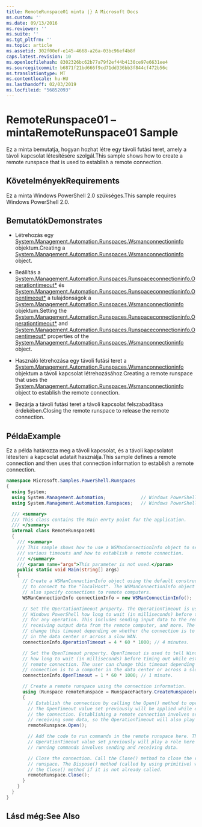 ```yaml
---
title: RemoteRunspace01 minta |} A Microsoft Docs
ms.custom: ''
ms.date: 09/13/2016
ms.reviewer: ''
ms.suite: ''
ms.tgt_pltfrm: ''
ms.topic: article
ms.assetid: 302f00ef-e145-4668-a26a-03bc96ef4b8f
caps.latest.revision: 10
ms.openlocfilehash: 8302326bc62b77a79f2ef44b4130ce97e6631ee4
ms.sourcegitcommit: b6871f21bd666f9cd71dd336bb3f844cf472b56c
ms.translationtype: MT
ms.contentlocale: hu-HU
ms.lasthandoff: 02/03/2019
ms.locfileid: "56852093"
---
```

# <a name="remoterunspace01-sample"></a><span data-ttu-id="d5687-102">RemoteRunspace01 – minta</span><span class="sxs-lookup"><span data-stu-id="d5687-102">RemoteRunspace01 Sample</span></span>

<span data-ttu-id="d5687-103">Ez a minta bemutatja, hogyan hozhat létre egy távoli futási teret, amely a távoli kapcsolat létesítésére szolgál.</span><span class="sxs-lookup"><span data-stu-id="d5687-103">This sample shows how to create a remote runspace that is used to establish a remote connection.</span></span>

## <a name="requirements"></a><span data-ttu-id="d5687-104">Követelmények</span><span class="sxs-lookup"><span data-stu-id="d5687-104">Requirements</span></span>

 <span data-ttu-id="d5687-105">Ez a minta Windows PowerShell 2.0 szükséges.</span><span class="sxs-lookup"><span data-stu-id="d5687-105">This sample requires Windows PowerShell 2.0.</span></span>

## <a name="demonstrates"></a><span data-ttu-id="d5687-106">Bemutatók</span><span class="sxs-lookup"><span data-stu-id="d5687-106">Demonstrates</span></span>

- <span data-ttu-id="d5687-107">Létrehozás egy [System.Management.Automation.Runspaces.Wsmanconnectioninfo](/dotnet/api/System.Management.Automation.Runspaces.WSManConnectionInfo) objektum.</span><span class="sxs-lookup"><span data-stu-id="d5687-107">Creating a [System.Management.Automation.Runspaces.Wsmanconnectioninfo](/dotnet/api/System.Management.Automation.Runspaces.WSManConnectionInfo) object.</span></span>

- <span data-ttu-id="d5687-108">Beállítás a [System.Management.Automation.Runspaces.Runspaceconnectioninfo.Operationtimeout\*](/dotnet/api/System.Management.Automation.Runspaces.RunspaceConnectionInfo.OperationTimeout) és [System.Management.Automation.Runspaces.Runspaceconnectioninfo.Opentimeout\*](/dotnet/api/System.Management.Automation.Runspaces.RunspaceConnectionInfo.OpenTimeout) a tulajdonságok a [System.Management.Automation.Runspaces.Wsmanconnectioninfo](/dotnet/api/System.Management.Automation.Runspaces.WSManConnectionInfo) objektum.</span><span class="sxs-lookup"><span data-stu-id="d5687-108">Setting the [System.Management.Automation.Runspaces.Runspaceconnectioninfo.Operationtimeout\*](/dotnet/api/System.Management.Automation.Runspaces.RunspaceConnectionInfo.OperationTimeout) and [System.Management.Automation.Runspaces.Runspaceconnectioninfo.Opentimeout\*](/dotnet/api/System.Management.Automation.Runspaces.RunspaceConnectionInfo.OpenTimeout) properties of the [System.Management.Automation.Runspaces.Wsmanconnectioninfo](/dotnet/api/System.Management.Automation.Runspaces.WSManConnectionInfo) object.</span></span>

- <span data-ttu-id="d5687-109">Használó létrehozása egy távoli futási teret a [System.Management.Automation.Runspaces.Wsmanconnectioninfo](/dotnet/api/System.Management.Automation.Runspaces.WSManConnectionInfo) objektum a távoli kapcsolat létrehozásához.</span><span class="sxs-lookup"><span data-stu-id="d5687-109">Creating a remote runspace that uses the [System.Management.Automation.Runspaces.Wsmanconnectioninfo](/dotnet/api/System.Management.Automation.Runspaces.WSManConnectionInfo) object to establish the remote connection.</span></span>

- <span data-ttu-id="d5687-110">Bezárja a távoli futási teret a távoli kapcsolat felszabadítása érdekében.</span><span class="sxs-lookup"><span data-stu-id="d5687-110">Closing the remote runspace to release the remote connection.</span></span>

## <a name="example"></a><span data-ttu-id="d5687-111">Példa</span><span class="sxs-lookup"><span data-stu-id="d5687-111">Example</span></span>

 <span data-ttu-id="d5687-112">Ez a példa határozza meg a távoli kapcsolat, és a távoli kapcsolatot létesíteni a kapcsolat adatait használja.</span><span class="sxs-lookup"><span data-stu-id="d5687-112">This sample defines a remote connection and then uses that connection information to establish a remote connection.</span></span>

```csharp
namespace Microsoft.Samples.PowerShell.Runspaces
{
  using System;
  using System.Management.Automation;             // Windows PowerShell namespace.
  using System.Management.Automation.Runspaces;   // Windows PowerShell namespace.

  /// <summary>
  /// This class contains the Main enrty point for the application.
  /// </summary>
  internal class RemoteRunspace01
  {
    /// <summary>
    /// This sample shows how to use a WSManConnectionInfo object to set
    /// various timeouts and how to establish a remote connection.
    /// </summary>
    /// <param name="args">This parameter is not used.</param>
    public static void Main(string[] args)
    {
      // Create a WSManConnactionInfo object using the default constructor
      // to connect to the "localHost". The WSManConnectionInfo object can
      // also specify connections to remote computers.
      WSManConnectionInfo connectionInfo = new WSManConnectionInfo();

      // Set the OpertationTimeout property. The OperationTimeout is used to tell
      // Windows PowerShell how long to wait (in milliseconds) before timing out
      // for any operation. This includes sending input data to the remote computer,
      // receiving output data from the remote computer, and more. The user can
      // change this timeout depending on whether the connection is to a computer
      // in the data center or across a slow WAN.
      connectionInfo.OperationTimeout = 4 * 60 * 1000; // 4 minutes.

      // Set the OpenTimeout property. OpenTimeout is used to tell Windows PowerShell
      // how long to wait (in milliseconds) before timing out while establishing a
      // remote connection. The user can change this timeout depending on whether the
      // connection is to a computer in the data center or across a slow WAN.
      connectionInfo.OpenTimeout = 1 * 60 * 1000; // 1 minute.

      // Create a remote runspace using the connection information.
      using (Runspace remoteRunspace = RunspaceFactory.CreateRunspace(connectionInfo))
      {
        // Establish the connection by calling the Open() method to open the runspace.
        // The OpenTimeout value set previously will be applied while establishing
        // the connection. Establishing a remote connection involves sending and
        // receiving some data, so the OperationTimeout will also play a role in this process.
        remoteRunspace.Open();

        // Add the code to run commands in the remote runspace here. The
        // OperationTimeout value set previously will play a role here because
        // running commands involves sending and receiving data.

        // Close the connection. Call the Close() method to close the remote
        // runspace. The Dispose() method (called by using primitive) will call
        // the Close() method if it is not already called.
        remoteRunspace.Close();
      }
    }
  }
}
```

## <a name="see-also"></a><span data-ttu-id="d5687-113">Lásd még:</span><span class="sxs-lookup"><span data-stu-id="d5687-113">See Also</span></span>
